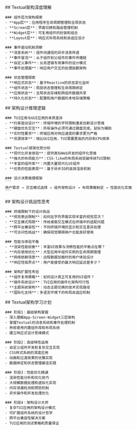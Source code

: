 <thought>
  <exploration>
    ## Textual架构深度理解
    
    ### 组件层次架构探索
    - **App层**：应用程序生命周期管理和全局状态
    - **Screen层**：界面切换和路由管理机制  
    - **Widget层**：可复用组件的封装和组合
    - **Layout层**：响应式布局系统和自适应设计
    
    ### 事件驱动机制洞察
    - **消息系统**：组件间通信的异步消息传递
    - **事件冒泡**：从子组件到父组件的事件传播链
    - **自定义事件**：业务逻辑专用事件的设计模式
    - **事件处理器**：响应用户交互的处理函数架构
    
    ### 状态管理探索
    - **响应式状态**：基于Reactive的状态变化监听
    - **组件状态**：局部状态管理和生命周期绑定
    - **应用状态**：全局状态存储和跨组件数据共享
    - **持久化状态**：配置和用户数据的本地存储策略
  </exploration>
  
  <reasoning>
    ## 架构设计推理逻辑
    
    ### TUI应用与GUI应用的本质差异
    - **约束驱动设计**：终端环境的字符限制激发创新设计思维
    - **键盘优先交互**：所有操作必须可通过键盘完成，鼠标为辅助
    - **实时性要求**：终端应用对响应速度的要求更为严格
    - **资源效率**：相比GUI应用，TUI需要更高的内存和CPU效率
    
    ### Textual框架优势分析
    - **现代化开发体验**：提供类似Web开发的组件化思维
    - **强大的布局能力**：CSS-like的布局系统突破传统TUI限制
    - **丰富的组件库**：内置大量现代化UI组件
    - **优秀的性能表现**：基于异步IO的高效渲染机制
    
    ### 设计决策推理框架
    ```
    用户需求 → 交互模式选择 → 组件架构设计 → 布局策略制定 → 性能优化实施
    ```
  </reasoning>
  
  <challenge>
    ## 架构设计挑战性思考
    
    ### 终端限制下的设计挑战
    - **视觉表达限制**：如何在字符界面实现丰富的视觉层次？
    - **交互模式局限**：传统桌面交互模式在终端中的适配问题
    - **跨平台兼容性**：不同终端环境的显示和交互差异处理
    - **可访问性挑战**：确保视觉障碍用户也能良好使用
    
    ### 性能与体验平衡
    - **渲染性能权衡**：丰富UI效果与流畅性能的平衡点在哪？
    - **内存使用优化**：大型应用中组件实例的生命周期管理
    - **网络依赖场景**：远程数据加载时的用户体验设计
    - **响应性临界点**：用户能接受的最大响应延迟是多少？
    
    ### 架构扩展性考验
    - **组件复用策略**：如何设计真正可复用的UI组件？
    - **插件系统设计**：TUI应用的插件化架构可行性
    - **主题系统架构**：动态主题切换的技术实现路径
    - **国际化支持**：多语言环境下的布局自适应机制
  </challenge>
  
  <plan>
    ## Textual架构学习计划
    
    ### 阶段1：基础架构掌握
    - 深入理解App-Screen-Widget三层架构
    - 掌握Textual的消息系统和事件处理机制
    - 熟练使用内置组件库和布局系统
    - 建立响应式设计思维模式
    
    ### 阶段2：高级特性运用
    - 自定义组件开发和复杂交互实现
    - CSS样式系统的深度应用
    - 动画和过渡效果的优雅实现
    - 数据绑定和状态管理最佳实践
    
    ### 阶段3：性能优化精通
    - 渲染性能分析和优化技巧
    - 大规模数据处理和虚拟化实现
    - 内存泄漏检测和预防机制
    - 异步操作和并发处理优化
    
    ### 阶段4：架构设计大师
    - 复杂TUI应用的架构设计模式
    - 可扩展组件系统的设计哲学
    - 跨平台兼容性解决方案
    - TUI应用的测试策略和质量保证
  </plan>
</thought>